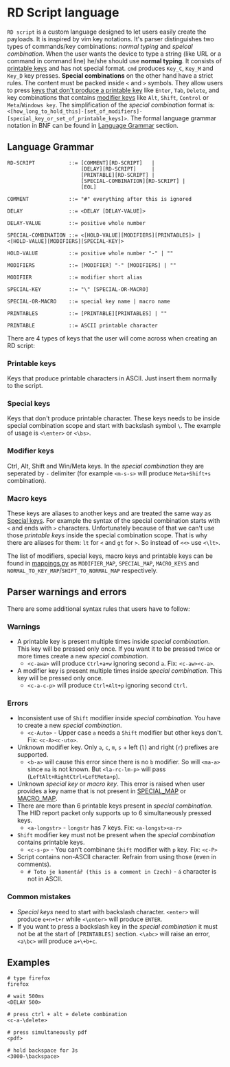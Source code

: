# RD Script language

`RD script` is a custom language designed to let users easily create the payloads. It is inspired by vim key notations. It's parser distinguishes two types of commands/key combinations: *normal typing* and *speical combination*. 
When the user wants the device to type a string (like URL or a command in command line) he/she should use **normal typing**. It consists of [printable keys](#printable-keys) and has not special format. `cmd` produces `Key_C`, `Key_M` and `Key_D` key presses. **Special combinations** on the other hand have a strict rules. The content must be packed inside `<` and `>` symbols. They allow users to press [keys that don't produce a printable key](#special-keys) like `Enter`, `Tab`, `Delete`, and key combinations that contains [modifier keys](#modifier-keys) like `Alt`, `Shift`, `Control` or `Meta`/`Windows key`. The simplification of the *special combination* format is:
```<[how_long_to_hold_this]-[set_of_modifiers]-[special_key_or_set_of_printable_keys]>```. The formal language grammar notation in BNF can be found in [Language Grammar](#language-grammar) section.

## Language Grammar
```
RD-SCRIPT           ::= [COMMENT][RD-SCRIPT]   |
                        [DELAY][RD-SCRIPT]     |
                        [PRINTABLE][RD-SCRIPT] |
                        [SPECIAL-COMBINATION][RD-SCRIPT] |
                        [EOL]

COMMENT             ::= "#" everything after this is ignored

DELAY               ::= <DELAY [DELAY-VALUE]>

DELAY-VALUE         ::= positive whole number

SPECIAL-COMBINATION ::= <[HOLD-VALUE][MODIFIERS][PRINTABLES]> | <[HOLD-VALUE][MODIFIERS][SPECIAL-KEY]>

HOLD-VALUE          ::= positive whole number "-" | ""

MODIFIERS           ::= [MODIFIER] "-" [MODIFIERS] | ""

MODIFIER            ::= modifier short alias

SPECIAL-KEY         ::= "\" [SPECIAL-OR-MACRO]

SPECIAL-OR-MACRO    ::= special key name | macro name

PRINTABLES          ::= [PRINTABLE][PRINTABLES] | ""

PRINTABLE           ::= ASCII printable character
```

There are 4 types of keys that the user will come across when creating an RD script:

### Printable keys
Keys that produce printable characters in ASCII. Just insert them normally to the script.

### Special keys
Keys that don't produce printable character. These keys needs to be inside special combination scope and start with backslash symbol `\`. The example of usage is `<\enter>` or `<\bs>`.

### Modifier keys
Ctrl, Alt, Shift and Win/Meta keys. In the *special combination* they are seperated by `-` delimiter (for example `<m-s-s>` will produce `Meta+Shift+s` combination).

### Macro keys
These keys are aliases to another keys and are treated the same way as [Special keys](#special-keys). For example the syntax of the special combination starts with `<` and ends with `>` characters. Unfortunately because of that we can't use those *printable keys* inside the special combination scope. That is why there are aliases for them: `lt` for `<` and `gt` for `>`. So instead of `<<>` use `<\lt>`.

The list of modifiers, special keys, macro keys and printable keys can be found in [mappings.py](/rd_client/parser/mappings.py) as `MODIFIER_MAP`, `SPECIAL_MAP`, `MACRO_KEYS` and `NORMAL_TO_KEY_MAP`/`SHIFT_TO_NORMAL_MAP` respectively.

## Parser warnings and errors
There are some additional syntax rules that users have to follow:

### Warnings
- A printable key is present multiple times inside *special combination*. This key will be pressed only once. If you want it to be pressed twice or more times create a new *special combination*.
  - `<c-awa>` will produce `Ctrl+a+w` ignoring second `a`. Fix: `<c-aw><c-a>`.
- A modifier key is present multiple times inside *special combination*. This key will be pressed only once.
  - `<c-a-c-p>` will produce `Ctrl+Alt+p` ignoring second `Ctrl`.

### Errors
- Inconsistent use of `Shift` modifier inside *special combination*. You have to create a new *special combination*.
  - `<c-Auto>` - Upper case `a` needs a `Shift` modifier but other keys don't. Fix: `<c-A><c-uto>`.
- Unknown modifier key. Only `a`, `c`, `m`, `s` + left (`l`) and right (`r`) prefixes are supported.
  - `<b-a>` will cause this error since there is no `b` modifier. So will `<ma-a>` since `ma` is not known. But `<la-rc-lm-p>` will pass (`LeftAlt+RightCtrl+LeftMeta+p`).
-  Unknown *special key* or *macro key*. This error is raised when user provides a key name that is not present in [SPECIAL_MAP](https://github.com/hungdojan/RubberDucky_BachelorThesis/blob/main/rd_client/parser/mappings.py#L225) or [MACRO_MAP](https://github.com/hungdojan/RubberDucky_BachelorThesis/blob/main/rd_client/parser/mappings.py#L206).
- There are more than 6 printable keys present in *special combination*. The HID report packet only supports up to 6 simultaneously pressed keys.
  - `<a-longstr>` - `longstr` has 7 keys. Fix: `<a-longst><a-r>`
- `Shift` modifier key must not be present when the *special combination* contains printable keys.
  - `<c-s-p>` - You can't combinane `Shift` modifier with `p` key. Fix: `<c-P>`
- Script contains non-ASCII character. Refrain from using those (even in comments).
  - `# Toto je komentář (this is a comment in Czech)` - `á` character is not in ASCII.

### Common mistakes
- *Special keys* need to start with backslash character. `<enter>` will produce `e+n+t+r` while `<\enter>` will produce `ENTER`.
- If you want to press a backslash key in the *special combination* it must not be at the start of `[PRINTABLES]` section. `<\abc>` will raise an error, `<a\bc>` will produce `a+\+b+c`.

## Examples
```
# type firefox
firefox

# wait 500ms
<DELAY 500>

# press ctrl + alt + delete combination
<c-a-\delete>

# press simultaneously pdf
<pdf>

# hold backspace for 3s
<3000-\backspace>
```
